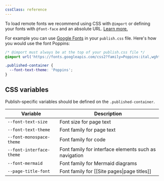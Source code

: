 ```yaml
---
cssClass: reference
---
```


To load remote fonts we recommend using CSS with `@import` or defining your fonts with `@font-face` and an absolute URL. [Learn more.](https://css-tricks.com/snippets/css/using-font-face-in-css/)

For example you can use [Google Fonts](https://fonts.google.com/) in your `publish.css` file. Here's how you would use the font Poppins:

```css
/* @import must always be at the top of your publish.css file */
@import url('https://fonts.googleapis.com/css2?family=Poppins:ital,wght@0,100;0,200;0,300;0,400;0,500;0,600;0,700;0,800;0,900;1,100;1,200;1,300;1,400;1,500;1,600;1,700;1,800;1,900&display=swap');

.published-container {
  --font-text-theme: 'Poppins';
}
```

## CSS variables

Publish-specific variables should be defined on the `.published-container`.

| Variable                 | Description                                           |
| ------------------------ | ----------------------------------------------------- |
| `--font-text-size`       | Font size for page text                               |
| `--font-text-theme`      | Font family for page text                             |
| `--font-monospace-theme` | Font family for code                                  |
| `--font-interface-theme` | Font family for interface elements such as navigation |
| `--font-mermaid`         | Font family for Mermaid diagrams                      |
| `--page-title-font`      | Font family for [[Site pages\|page titles]]                                                       |
